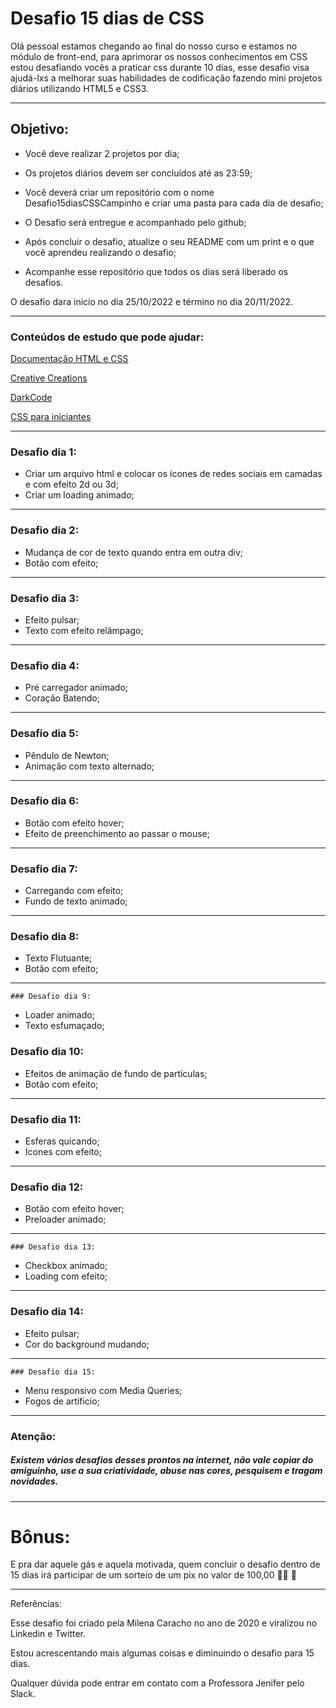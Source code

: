 # Desafio 15 dias de CSS

Olá pessoal estamos chegando ao final do nosso curso e estamos no módulo de front-end, para aprimorar os nossos conhecimentos em CSS estou desafiando vocês a praticar css durante 10 dias, esse desafio visa ajudá-lxs a melhorar suas habilidades de codificação fazendo mini projetos diários utilizando HTML5  e CSS3.

------

## Objetivo:

- Você deve realizar 2 projetos por dia; 

- Os projetos diários devem ser concluídos até as 23:59;

- Você deverá criar um repositório com o nome Desafio15diasCSSCampinho e criar uma pasta para cada dia de desafio;

- O Desafio será entregue e acompanhado pelo github;

- Após concluir o desafio, atualize o seu README com um print e o que você aprendeu realizando o desafio;

- Acompanhe esse repositório que todos os dias será liberado os desafios.

O desafio dara inicio no dia 25/10/2022 e término no dia 20/11/2022.

  ------

  ### Conteúdos de estudo que pode ajudar:

  [Documentação HTML e CSS](https://www.w3schools.com/html/html_css.asp)

  [Creative Creations](https://www.youtube.com/channel/UCOKmVksbzoKJKmtu7rlEM1A) 

  [DarkCode](https://www.youtube.com/channel/UCD3KVjbb7aq2OiOffuungzw)

  [CSS para iniciantes](https://www.youtube.com/watch?v=vwbegraDXD8&t=1201s)

  ------

  ### Desafio dia 1:

  - Criar um arquivo html e colocar os ícones de redes sociais em camadas e com efeito 2d ou 3d;
  - Criar um loading animado;

  ------
  
  ### Desafio dia 2:

  - Mudança de cor de texto quando entra em outra div;
  - Botão com efeito;

   ------

  ### Desafio dia 3:

  - Efeito pulsar;
  - Texto com efeito relâmpago;

   ------

 ### Desafio dia 4:

  - Pré carregador animado;
  - Coração Batendo;

 ------
  ### Desafio dia 5:

  - Pêndulo de Newton;
  - Animação com texto alternado;

 ------
  ### Desafio dia 6:

  - Botão com efeito hover;
  - Efeito de preenchimento ao passar o mouse;

  ------
  ### Desafio dia 7:

  - Carregando com efeito;
  - Fundo de texto animado;

  ------
  ### Desafio dia 8:

  - Texto Flutuante;
  - Botão com efeito;

  ------

    ### Desafio dia 9:

  - Loader animado;
  - Texto esfumaçado;

### Desafio dia 10:

  - Efeitos de animação de fundo de partículas;
  - Botão com efeito;

  ------
### Desafio dia 11:

  - Esferas quicando;
  - Icones com efeito;

  ------
  ### Desafio dia 12:

  - Botão com efeito hover;
  - Preloader animado;

  ------
    ### Desafio dia 13:

  - Checkbox animado;
  - Loading com efeito;

  ------
   ### Desafio dia 14:

  - Efeito pulsar;
  - Cor do background mudando;

  ------
    ### Desafio dia 15:

  - Menu responsivo com Media Queries;
  - Fogos de artificio;

  ------

  ### Atenção:

  ##### Existem vários desafios desses prontos na internet, não vale copiar do amiguinho, use a sua criatividade, abuse nas cores, pesquisem e tragam novidades.

  ------

  # Bônus:

  E pra dar aquele gás e aquela motivada, quem concluir o desafio dentro de 15 dias irá participar de um sorteio de um pix no valor de 100,00 🤑🤩 🥳

------

Referências:

Esse desafio foi criado pela Milena Caracho no ano de 2020 e viralizou no Linkedin e Twitter.

Estou acrescentando mais algumas coisas e diminuindo o desafio para 15 dias.

Qualquer dúvida pode entrar em contato com a Professora Jenifer pelo Slack.
